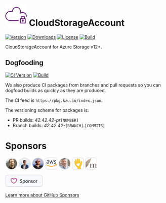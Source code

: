 ![Icon](https://raw.githubusercontent.com/devlooped/CloudStorageAccount/main/assets/img/icon-32.png) CloudStorageAccount
============

[![Version](https://img.shields.io/nuget/v/Devlooped.CloudStorageAccount.svg?color=royalblue)](https://www.nuget.org/packages/Devlooped.CloudStorageAccount) 
[![Downloads](https://img.shields.io/nuget/dt/Devlooped.CloudStorageAccount.svg?color=green)](https://www.nuget.org/packages/Devlooped.CloudStorageAccount) 
[![License](https://img.shields.io/github/license/devlooped/CloudStorageAccount.svg?color=blue)](https://github.com/devlooped/CloudStorageAccount/blob/main/license.txt) 
[![Build](https://github.com/devlooped/CloudStorageAccount/workflows/build/badge.svg?branch=main)](https://github.com/devlooped/CloudStorageAccount/actions)

CloudStorageAccount for Azure Storage v12+.


## Dogfooding

[![CI Version](https://img.shields.io/endpoint?url=https://shields.kzu.io/vpre/Devlooped.CloudStorageAccount/main&label=nuget.ci&color=brightgreen)](https://pkg.kzu.io/index.json)
[![Build](https://github.com/devlooped/CloudStorageAccount/workflows/build/badge.svg?branch=main)](https://github.com/devlooped/CloudStorageAccount/actions)

We also produce CI packages from branches and pull requests so you can dogfood builds as quickly as they are produced. 

The CI feed is `https://pkg.kzu.io/index.json`. 

The versioning scheme for packages is:

- PR builds: *42.42.42-pr*`[NUMBER]`
- Branch builds: *42.42.42-*`[BRANCH]`.`[COMMITS]`


<!-- include docs/footer.md -->
# Sponsors 

<!-- sponsors.md -->
[![Kirill Osenkov](https://raw.githubusercontent.com/devlooped/sponsors/main/.github/avatars/KirillOsenkov.png "Kirill Osenkov")](https://github.com/KirillOsenkov)
[![C. Augusto Proiete](https://raw.githubusercontent.com/devlooped/sponsors/main/.github/avatars/augustoproiete.png "C. Augusto Proiete")](https://github.com/augustoproiete)
[![SandRock](https://raw.githubusercontent.com/devlooped/sponsors/main/.github/avatars/sandrock.png "SandRock")](https://github.com/sandrock)
[![Amazon Web Services](https://raw.githubusercontent.com/devlooped/sponsors/main/.github/avatars/aws.png "Amazon Web Services")](https://github.com/aws)
[![Christian Findlay](https://raw.githubusercontent.com/devlooped/sponsors/main/.github/avatars/MelbourneDeveloper.png "Christian Findlay")](https://github.com/MelbourneDeveloper)
[![Clarius Org](https://raw.githubusercontent.com/devlooped/sponsors/main/.github/avatars/clarius.png "Clarius Org")](https://github.com/clarius)
[![MFB Technologies, Inc.](https://raw.githubusercontent.com/devlooped/sponsors/main/.github/avatars/MFB-Technologies-Inc.png "MFB Technologies, Inc.")](https://github.com/MFB-Technologies-Inc)


<!-- sponsors.md -->

[![Sponsor this project](https://raw.githubusercontent.com/devlooped/sponsors/main/sponsor.png "Sponsor this project")](https://github.com/sponsors/devlooped)
&nbsp;

[Learn more about GitHub Sponsors](https://github.com/sponsors)

<!-- docs/footer.md -->
